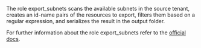 The role export_subnets
scans the available subnets in the
source tenant, creates an id-name pairs
of the resources to export, filters them
based on a regular expression, and serializes
the result in the output folder.

For further information about the role export_subnets refer to the
[official docs](https://os-migrate.github.io/os-migrate/roles/role-export_subnets.html).

